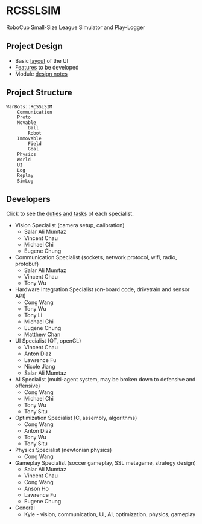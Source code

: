 RCSSLSIM
========

RoboCup Small-Size League Simulator and Play-Logger

Project Design
--------------
+ Basic [layout](https://github.com/uWaterloo-IEEE-StudentBranch/WarBots-CodeRepo/blob/master/RCSSLSIM/design/layout.png) of the UI
+ [Features](https://github.com/uWaterloo-IEEE-StudentBranch/WarBots-CodeRepo/blob/master/RCSSLSIM/design/Features.markdown) to be developed
+ Module [design notes](https://github.com/uWaterloo-IEEE-StudentBranch/WarBots-CodeRepo/blob/master/RCSSLSIM/design/design.markdown)

Project Structure
-----------------

    WarBots::RCSSLSIM
        Communication
        Proto
        Movable
            Ball
            Robot
        Immovable
            Field
            Goal
        Physics
        World
        UI
        Log
        Replay
        SimLog

Developers
----------
Click to see the [duties and tasks](https://github.com/uWaterloo-IEEE-StudentBranch/WarBots-CodeRepo/blob/master/Documents/duties_SSL.markdown) of each specialist.
+ Vision Specialist (camera setup, calibration)
    + Salar Ali Mumtaz
    + Vincent Chau
    + Michael Chi
    + Eugene Chung
+ Communication Specialist (sockets, network protocol, wifi, radio, protobuf)
    + Salar Ali Mumtaz
    + Vincent Chau
    + Tony Wu
+ Hardware Integration Specialist (on-board code, drivetrain and sensor API)
    + Cong Wang
    + Tony Wu
    + Tony Li
    + Michael Chi
    + Eugene Chung
    + Matthew Chan
+ UI Specialist (QT, openGL)
    + Vincent Chau
    + Anton Diaz
    + Lawrence Fu
    + Nicole Jiang
    + Salar Ali Mumtaz
+ AI Specialist (multi-agent system, may be broken down to defensive and offensive)
    + Cong Wang
    + Michael Chi
    + Tony Wu
    + Tony Situ
+ Optimization Specialist (C, assembly, algorithms)
    + Cong Wang
    + Anton Diaz
    + Tony Wu
    + Tony Situ
+ Physics Specialist (newtonian physics)
    + Cong Wang
+ Gameplay Specialist (soccer gameplay, SSL metagame, strategy design)
    + Salar Ali Mumtaz
    + Vincent Chau
    + Cong Wang
    + Anson Ho
    + Lawrence Fu
    + Eugene Chung
+ General
    + Kyle - vision, communication, UI, AI, optimization, physics, gameplay
